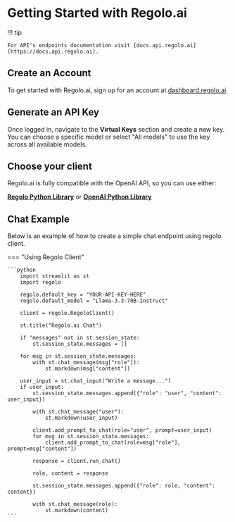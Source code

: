 # Getting Started with Regolo.ai

!!! tip

    For API's endpoints documentation visit [docs.api.regolo.ai](https://docs.api.regolo.ai).

## Create an Account

To get started with Regolo.ai, sign up for an account at [dashboard.regolo.ai](https://dashboard.regolo.ai).

## Generate an API Key

Once logged in, navigate to the **Virtual Keys** section and create a new key. You can choose a specific model or select "All models" to use the key across all available models.

## Choose your client

Regolo.ai is fully compatible with the OpenAI API, so you can use either:

[**Regolo Python Library**](https://pypi.org/project/regolo/) or [**OpenAI Python Library**](https://pypi.org/project/openai/)

## Chat Example

Below is an example of how to create a simple chat endpoint using regolo client.

=== "Using Regolo Client"

    ```python
        import streamlit as st
        import regolo
        
        regolo.default_key = "YOUR-API-KEY-HERE"
        regolo.default_model = "Llama-3.3-70B-Instruct"
        
        client = regolo.RegoloClient()
        
        st.title("Regolo.ai Chat")
        
        if "messages" not in st.session_state:
            st.session_state.messages = []
        
        for msg in st.session_state.messages:
            with st.chat_message(msg["role"]):
                st.markdown(msg["content"])
        
        user_input = st.chat_input("Write a message...")
        if user_input:
            st.session_state.messages.append({"role": "user", "content": user_input})
            
            with st.chat_message("user"):
                st.markdown(user_input)
            
            client.add_prompt_to_chat(role="user", prompt=user_input)
            for msg in st.session_state.messages:
                client.add_prompt_to_chat(role=msg["role"], prompt=msg["content"])
            
            response = client.run_chat()
        
            role, content = response
            
            st.session_state.messages.append({"role": role, "content": content})
            
            with st.chat_message(role):
                st.markdown(content)
    ```
